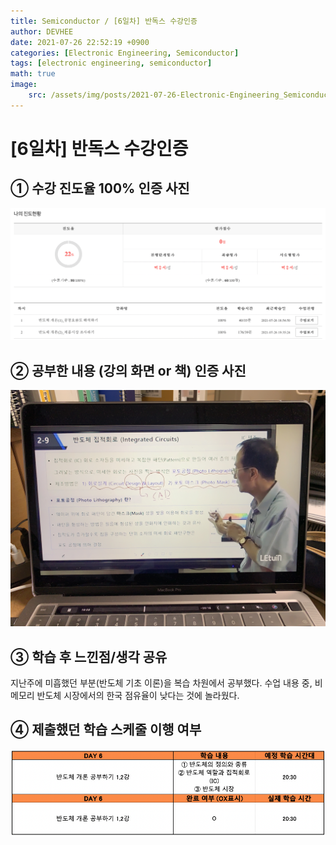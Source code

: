 ```yaml
---
title: Semiconductor / [6일차] 반독스 수강인증
author: DEVHEE
date: 2021-07-26 22:52:19 +0900
categories: [Electronic Engineering, Semiconductor]
tags: [electronic engineering, semiconductor]
math: true
image:
    src: /assets/img/posts/2021-07-26-Electronic-Engineering_Semiconductor_6일차-반독스-수강인증/preview.jpg
---
```


# **[6일차] 반독스 수강인증**

## **① 수강 진도율 100% 인증 사진**

![Fig. 1](/assets/img/posts/2021-07-26-Electronic-Engineering_Semiconductor_6일차-반독스-수강인증/fig_1.png)

## **② 공부한 내용 (강의 화면 or 책) 인증 사진**

![Fig. 2](/assets/img/posts/2021-07-26-Electronic-Engineering_Semiconductor_6일차-반독스-수강인증/fig_2.JPG)

## **③ 학습 후 느낀점/생각 공유**

지난주에 미흡했던 부분(반도체 기초 이론)을 복습 차원에서 공부했다. 수업 내용 중, 비메모리 반도체 시장에서의 한국 점유율이 낮다는 것에 놀라웠다.

## **④ 제출했던 학습 스케줄 이행 여부**

![Fig. 4](/assets/img/posts/2021-07-26-Electronic-Engineering_Semiconductor_6일차-반독스-수강인증/fig_4.png)
